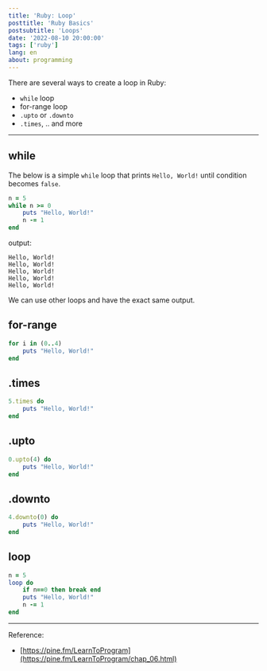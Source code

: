 ```yaml
---
title: 'Ruby: Loop'
posttitle: 'Ruby Basics'
postsubtitle: 'Loops'
date: '2022-08-10 20:00:00'
tags: ['ruby']
lang: en
about: programming
---
```


There are several ways to create a loop in Ruby:

- `while` loop
- for-range loop
- `.upto` or `.downto`
- `.times`, .. and more

---

## while

The below is a simple `while` loop that prints `Hello, World!` until condition becomes `false`.

```rb
n = 5
while n >= 0
	puts "Hello, World!"
	n -= 1
end
```

output:

```text
Hello, World!
Hello, World!
Hello, World!
Hello, World!
Hello, World!
```

We can use other loops and have the exact same output.

## for-range

```rb
for i in (0..4)
	puts "Hello, World!"
end
```

## .times

```rb
5.times do
	puts "Hello, World!"
end
```

## .upto

```rb
0.upto(4) do
	puts "Hello, World!"
end
```

## .downto

```rb
4.downto(0) do
	puts "Hello, World!"
end
```

## loop

```rb
n = 5
loop do
	if n==0 then break end
	puts "Hello, World!"
	n -= 1
end
```

---

Reference:

- [https://pine.fm/LearnToProgram](https://pine.fm/LearnToProgram/chap_06.html)
